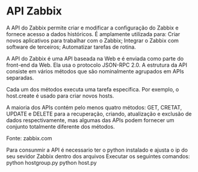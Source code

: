 # API Zabbix

A API do Zabbix permite criar e modificar a configuração do Zabbix e fornece acesso a dados históricos. É amplamente utilizada para: Criar novos aplicativos para trabalhar com o Zabbix;
Integrar o Zabbix com software de terceiros; Automatizar tarefas de rotina. 

A API do Zabbix é uma API baseada na Web e é enviada como parte do front-end da Web. Ela usa o protocolo JSON-RPC 2.0. A estrutura da API consiste em vários métodos que são nominalmente agrupados em APIs separadas. 

Cada um dos métodos executa uma tarefa específica. Por exemplo, o host.create é usado para criar novos hosts. 

A maioria dos APIs contém pelo menos quatro métodos: GET, CRETAT, UPDATE e DELETE para a recuperação, criando, atualização e  exclusão de dados respectivamente, mas algumas das APIs podem fornecer um conjunto totalmente diferente dos métodos. 

Fonte: zabbix.com


Para consunmir a API é necessario ter o python instalado e ajusta o ip do seu sevidor Zabbix dentro dos arquivos
Executar os seguintes comandos:
python hostgroup.py
python host.py
